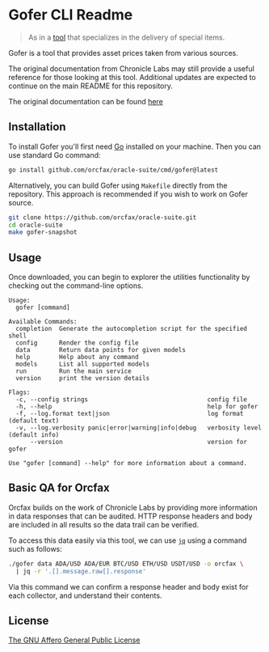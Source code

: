 # Gofer CLI Readme

> As in a [tool](https://en.wikipedia.org/wiki/Gofer) that specializes in the
delivery of special items.

Gofer is a tool that provides asset prices taken from various sources.

The original documentation from Chronicle Labs may still provide a useful
reference for those looking at this tool. Additional updates are expected to
continue on the main README for this repository.

The original documentation can be found [here][chronicle-readme-1]

[chronicle-readme-1]: https://github.com/orcfax/oracle-suite/blob/master/cmd/gofer/README.md

## Installation

To install Gofer you'll first need [Go][go-1] installed on your machine. Then
you can use standard Go command:

[go-1]: https://go.dev/doc/install

```sh
go install github.com/orcfax/oracle-suite/cmd/gofer@latest
```

Alternatively, you can build Gofer using `Makefile` directly from the
repository. This approach is recommended if you wish to work on Gofer source.

```bash
git clone https://github.com/orcfax/oracle-suite.git
cd oracle-suite
make gofer-snapshot
```

## Usage

Once downloaded, you can begin to explorer the utilities functionality by
checking out the command-line options.

```text
Usage:
  gofer [command]

Available Commands:
  completion  Generate the autocompletion script for the specified shell
  config      Render the config file
  data        Return data points for given models
  help        Help about any command
  models      List all supported models
  run         Run the main service
  version     print the version details

Flags:
  -c, --config strings                                 config file
  -h, --help                                           help for gofer
  -f, --log.format text|json                           log format (default text)
  -v, --log.verbosity panic|error|warning|info|debug   verbosity level (default info)
      --version                                        version for gofer

Use "gofer [command] --help" for more information about a command.
```

## Basic QA for Orcfax

Orcfax builds on the work of Chronicle Labs by providing more information in
data responses that can be audited. HTTP response headers and body are included
in all results so the data trail can be verified.

To access this data easily via this tool, we can use [`jq`][jq-1] using a
command such as follows:

[jq-1]: https://github.com/jqlang/jq

```sh
./gofer data ADA/USD ADA/EUR BTC/USD ETH/USD USDT/USD -o orcfax \
  | jq -r '.[].message.raw[].response'
```

Via this command we can confirm a response header and body exist for each
collector, and understand their contents.

## License

[The GNU Affero General Public License][affero-1]

[affero-1]: https://www.tldrlegal.com/license/gnu-affero-general-public-license-v3-agpl-3-0

